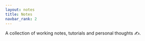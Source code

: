 ```yaml
---
layout: notes
title: Notes
navbar_rank: 2
---
```

A collection of working notes, tutorials and personal thoughts ✍️.
